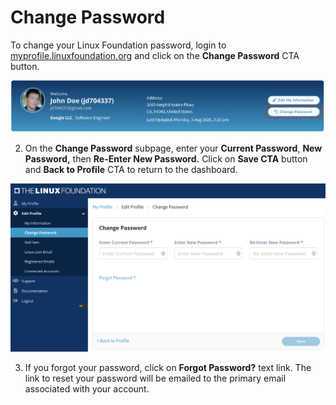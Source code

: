 # Change Password

To change your Linux Foundation password, login to [myprofile.linuxfoundation.org](https://myprofile.linuxfoundation.org/) and click on the **Change Password** CTA button.

![](../.gitbook/assets/header-2%20%281%29.png)

2. On the **Change Password** subpage, enter your **Current Password**, **New Password,** then **Re-Enter New Password.** Click on **Save CTA** button and **Back to Profile** CTA to return to the dashboard.

![](../.gitbook/assets/change-password%20%281%29.png)

3. If you forgot your password, click on **Forgot Password?** text link. The link to reset your password will be emailed to the primary email associated with your account.

